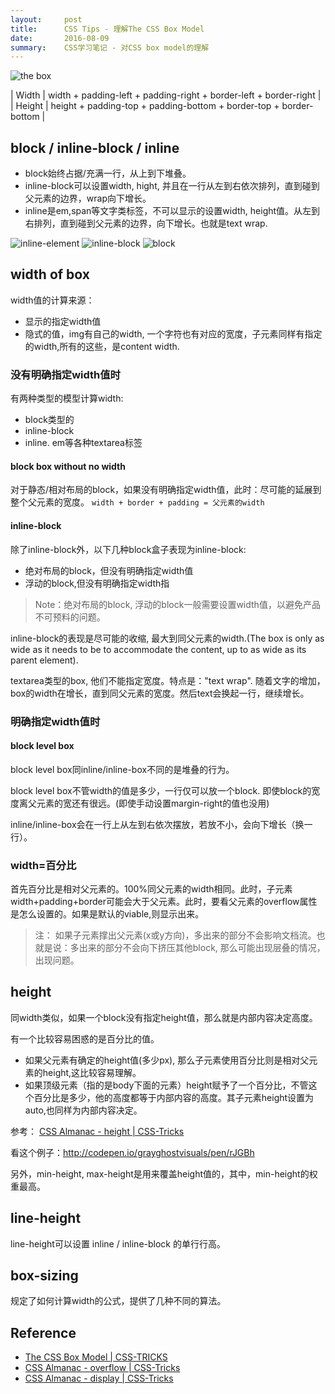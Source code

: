 ```yaml
---
layout:     post
title:      CSS Tips - 理解The CSS Box Model
date:       2016-08-09
summary:    CSS学习笔记 - 对CSS box model的理解
---
```


![the box](https://css-tricks.com/wp-content/csstricks-uploads/thebox.png)

| Width  | width + padding-left + padding-right + border-left + border-right  |
| Height | height + padding-top + padding-bottom + border-top + border-bottom |

## block / inline-block / inline

- block始终占据/充满一行，从上到下堆叠。
- inline-block可以设置width, hight, 并且在一行从左到右依次排列，直到碰到父元素的边界，wrap向下增长。
- inline是em,span等文字类标签，不可以显示的设置width, height值。从左到右排列，直到碰到父元素的边界，向下增长。也就是text wrap.

![inline-element](https://cdn.css-tricks.com/wp-content/uploads/2011/09/inline-element.png)
![inline-block](https://cdn.css-tricks.com/wp-content/uploads/2011/09/inline-block.png)
![block](https://cdn.css-tricks.com/wp-content/uploads/2011/09/block.png)

## width of box

width值的计算来源：
- 显示的指定width值
- 隐式的值，img有自己的width, 一个字符也有对应的宽度，子元素同样有指定的width,所有的这些，是content width.


### 没有明确指定width值时

有两种类型的模型计算width:
- block类型的
- inline-block
- inline. em等各种textarea标签

#### block box without no width

对于静态/相对布局的block，如果没有明确指定width值，此时：尽可能的延展到整个父元素的宽度。
`width + border + padding = 父元素的width`

#### inline-block

除了inline-block外，以下几种block盒子表现为inline-block:
- 绝对布局的block，但没有明确指定width值
- 浮动的block,但没有明确指定width指

> Note：绝对布局的block, 浮动的block一般需要设置width值，以避免产品不可预料的问题。

inline-block的表现是尽可能的收缩, 最大到同父元素的width.(The box is only as wide as it needs to be to accommodate the content, up to as wide as its parent element).

textarea类型的box, 他们不能指定宽度。特点是："text wrap". 随着文字的增加，box的width在增长，直到同父元素的宽度。然后text会换起一行，继续增长。

### 明确指定width值时

#### block level box

block level box同inline/inline-box不同的是堆叠的行为。

block level box不管width的值是多少，一行仅可以放一个block. 即使block的宽度离父元素的宽还有很远。(即使手动设置margin-right的值也没用)

inline/inline-box会在一行上从左到右依次摆放，若放不小，会向下增长（换一行）。

### width=百分比

首先百分比是相对父元素的。100%同父元素的width相同。此时，子元素width+padding+border可能会大于父元素。此时，要看父元素的overflow属性是怎么设置的。如果是默认的viable,则显示出来。

> 注： 如果子元素撑出父元素(x或y方向)，多出来的部分不会影响文档流。也就是说：多出来的部分不会向下挤压其他block, 那么可能出现层叠的情况，出现问题。

## height

同width类似，如果一个block没有指定height值，那么就是内部内容决定高度。

有一个比较容易困惑的是百分比的值。

- 如果父元素有确定的height值(多少px), 那么子元素使用百分比则是相对父元素的height,这比较容易理解。
- 如果顶级元素（指的是body下面的元素）height赋予了一个百分比，不管这个百分比是多少，他的高度都等于内部内容的高度。其子元素height设置为auto,也同样为内部内容决定。

参考： [CSS Almanac - height \| CSS-Tricks](https://css-tricks.com/almanac/properties/h/height/)

看这个例子：http://codepen.io/grayghostvisuals/pen/rJGBh

另外，min-height, max-height是用来覆盖height值的，其中，min-height的权重最高。

## line-height

line-height可以设置 inline / inline-block 的单行行高。

## box-sizing

规定了如何计算width的公式，提供了几种不同的算法。

## Reference

- [The CSS Box Model \| CSS-TRICKS](https://css-tricks.com/the-css-box-model/)
- [CSS Almanac - overflow \| CSS-Tricks](https://css-tricks.com/almanac/properties/o/overflow/)
- [CSS Almanac - display \| CSS-Tricks](https://css-tricks.com/almanac/properties/d/display/)